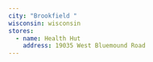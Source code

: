 ```yaml
---
city: "Brookfield "
wisconsin: wisconsin
stores:
  - name: Health Hut
    address: 19035 West Bluemound Road
---
```

